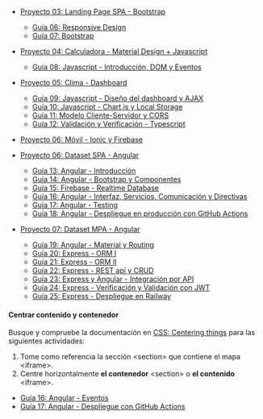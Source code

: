 * [Proyecto 03: Landing Page SPA - Bootstrap](proyectos/2023/proyecto03)
  * [Guía 06: Responsive Design](guias/2023/guia06)
  * [Guía 07: Bootstrap](guias/2023/guia07)
* [Proyecto 04: Calculadora - Material Design + Javascript](proyectos/2023/proyecto04)
  * [Guía 08: Javascript - Introducción, DOM y Eventos](guias/2023/guia08)
* [Proyecto 05: Clima - Dashboard](proyectos/2023/proyecto05)
  * [Guía 09: Javascript - Diseño del dashboard y AJAX](guias/2023/guia09)
  * [Guía 10: Javascript - Chart.js y Local Storage](guias/2023/guia10)
  * [Guía 11: Modelo Cliente-Servidor y CORS](guias/2023/guia11)
  * [Guía 12: Validación y Verificación - Typescript](guias/2023/guia12)

  
* [Proyecto 06: Móvil - Ionic y Firebase](proyectos/2023/proyecto0x)  
* [Proyecto 06: Dataset SPA - Angular](proyectos/2023/proyecto06)
  * [Guía 13: Angular - Introducción](guias/2023/guia13)
  * [Guía 14: Angular - Bootstrap y Componentes](guias/2023/guia14)
  * [Guía 15: Firebase - Realtime Database](guias/2023/guia15)
  * [Guía 16: Angular - Interfaz, Servicios, Comunicación y Directivas](guias/2023/guia16)
  * [Guía 17: Angular - Testing](guias/2023/guia17)
  * [Guía 18: Angular - Despliegue en producción con GitHub Actions](guias/2023/guia18)
* [Proyecto 07: Dataset MPA - Angular](proyectos/2023/proyecto07)
  * [Guía 19: Angular - Material y Routing](guias/2023/guia19)
  * [Guía 20: Express - ORM I](guias/2023/guia20) 
  * [Guía 21: Express - ORM II](guias/2023/guia21) 
  * [Guía 22: Express - REST api y CRUD](guias/2023/guia22) 
  * [Guía 23: Express y Angular - Integración por API](guias/2023/guia23) 
  * [Guía 24: Express - Verificación y Validación con JWT](guias/2023/guia24)
  * [Guía 25: Express - Despliegue en Railway](guias/2023/guia25)


#### Centrar contenido y contenedor

Busque y compruebe la documentación en [CSS: Centering things](https://www.w3.org/Style/Examples/007/center.en.html) para las siguientes actividades:

1. Tome como referencia la sección &lt;section&gt; que contiene el mapa &lt;iframe&gt;. 
2. Centre horizontalmente **el contenedor** &lt;section&gt; o **el contenido** &lt;iframe&gt;.


  * [Guía 16: Angular - Eventos](guias/2023/guia16)
  * [Guía 17: Angular - Despliegue con GitHub Actions](guias/2023/guia17)